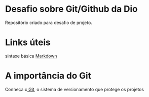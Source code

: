 # Desafio sobre Git/Github da Dio
Repositório criado para desafio de projeto.
# Links úteis
sintaxe básica 
[Markdown](https://www.markdownguide.org/getting-started/)
# A importância do Git

 Conheça o[ Git](https://www.hostgator.com.br/blog/git-o-sistema-de-controle/#:~:text=O%20Git%20%C3%A9%20essencial%20em,conflitos%20entre%20as%20altera%C3%A7%C3%B5es%20realizadas.&text=Nesse%20caso%2C%20o%20Git%20permite,a%20vers%C3%A3o%20antiga%20do%20projeto.), o sistema de versionamento que protege os projetos
